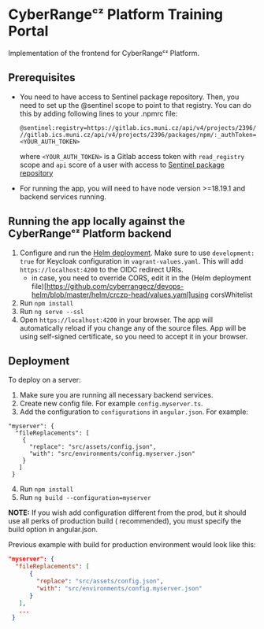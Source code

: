 # CyberRangeᶜᶻ Platform Training Portal

Implementation of the frontend for CyberRangeᶜᶻ Platform.

## Prerequisites

- You need to have access to Sentinel package repository.
Then, you need to set up the @sentinel scope to point to that registry. You can do this by
adding following lines to your .npmrc file:

    ```
    @sentinel:registry=https://gitlab.ics.muni.cz/api/v4/projects/2396/packages/npm/
    //gitlab.ics.muni.cz/api/v4/projects/2396/packages/npm/:_authToken=<YOUR_AUTH_TOKEN>
    ```

    where `<YOUR_AUTH_TOKEN>` is a Gitlab access token with `read_registry` scope and `api` score of a user with access
    to [Sentinel package repository](https://gitlab.ics.muni.cz/sentinel/sentinel-artifact-repository)

- For running the app, you will need to have node version >=18.19.1 and backend services running.

## Running the app locally against the CyberRangeᶜᶻ Platform backend

1. Configure and run the [Helm deployment](https://github.com/cyberrangecz/devops-helm). Make sure to use `development: true` for Keycloak configuration in `vagrant-values.yaml`. This will add `https://localhost:4200` to the OIDC redirect URIs.
   - in case, you need to override CORS, edit it in the (Helm deployment file)[https://github.com/cyberrangecz/devops-helm/blob/master/helm/crczp-head/values.yaml]using corsWhitelist
2. Run `npm install`
3. Run `ng serve --ssl`
4. Open `https://localhost:4200` in your browser. The app will automatically reload if you change any of the source files. App will be using self-signed certificate, so you need to accept it in your browser.

## Deployment

To deploy on a server:

1. Make sure you are running all necessary backend services.
2. Create new config file. For example `config.myserver.ts`.
3. Add the configuration to `configurations` in `angular.json`. For example:

```
"myserver": {
  "fileReplacements": [
    {
      "replace": "src/assets/config.json",
      "with": "src/environments/config.myserver.json"
    }
   ]
 }
```

4. Run `npm install`
5. Run `ng build --configuration=myserver`

**NOTE:** If you wish add configuration different from the prod, but it should use all perks of production build (
recommended), you must specify the build option in angular.json.

Previous example with build for production environment would look like this:

```json
"myserver": {
  "fileReplacements": [
      {
        "replace": "src/assets/config.json",
        "with": "src/environments/config.myserver.json"
      }
   ],
   ...
 }
```
